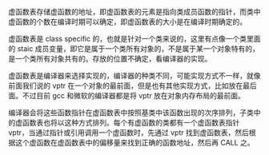 虚函数表存储虚函数的地址，即虚函数表的元素是指向类成员函数的指针，而类中虚函数的个数在编译时期可以确定，即虚函数表的大小是在编译时期确定的。

虚函数表是 class specific 的，也就是针对一个类来说的，这里有点像一个类里面的 staic 成员变量，即它是属于一个类所有对象的，不是属于某一个对象特有的，是一个类所有对象共有的。存放的位置不确定，看编译器的实现。

虚函数表是编译器来选择实现的，编译器的种类不同，可能实现方式不一样，就像前面我们说的 vptr 在一个对象的最前面，但是也有其他实现方式，比如放在最后面。不过目前 gcc 和微软的编译器都是将 vptr 放在对象内存布局的最前面。

编译器会将这些函数指针在虚函数表中按照基类中该函数出现的次序排列，子类中的虚函数表也将以这种方式排列。每个有虚函数的类都有一个虚函数表指针 vptr，当通过指针或引用调用一个虚函数时，先通过 vptr 找到虚函数表，然后根据这个虚函数在虚函数表中的偏移量来找到正确的函数地址，然后再 CALL 之。

